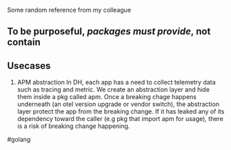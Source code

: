 Some random reference from my colleague

## To be purposeful, _packages must provide_, not contain

## Usecases
1. APM abstraction
In DH, each app has a need to collect telemetry data such as tracing and metric. We create an abstraction layer and hide them inside a pkg called apm. Once a breaking chage happens underneath (an otel version upgrade or vendor switch), the abstraction layer protect the app from the breaking change. If it has leaked any of its dependency toward the caller (e.g pkg that import apm for usage), there is a risk of breaking change happening.

#golang